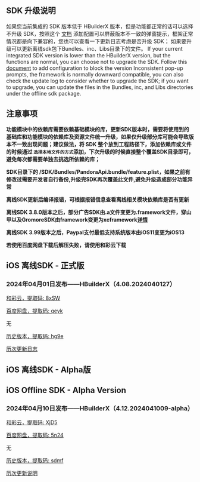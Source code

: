 ## SDK 升级说明
如果您当前集成的 SDK 版本低于 HBuilderX 版本，但是功能都正常的话可以选择不升级 SDK，按照这个 [文档](https://ask.dcloud.net.cn/article/35627) 添加配置可以屏蔽版本不一致的弹窗提示，框架正常情况都是向下兼容的，您也可以查看一下更新日志考虑是否升级 SDK； 如果要升级可以更新离线sdk包下Bundles、inc、Libs目录下的文件。
If your current integrated SDK version is lower than the HBuilderX version, but the functions are normal, you can choose not to upgrade the SDK. Follow this [document](https://ask.dcloud.net.cn/article/35627) to add configuration to block the version Inconsistent pop-up prompts, the framework is normally downward compatible, you can also check the update log to consider whether to upgrade the SDK; if you want to upgrade, you can update the files in the Bundles, inc, and Libs directories under the offline sdk package.

## 注意事项
**功能模块中的依赖库需要依赖基础模块的库，更新SDK版本时，需要将使用到的基础库和功能模块的依赖库及资源文件统一升级，如果仅升级部分库可能会导致版本不一致出现问题；建议做法，将 SDK 整个放到工程路径下，添加依赖库或文件的时候通过 `选择本地文件的方式`添加，下次升级的时候直接整个覆盖SDK目录即可，避免每次都需要单独去挑选所依赖的库；**

**SDK目录下的 /SDK/Bundles/PandoraApi.bundle/feature.plist，如果之前有修改过需要开发者自行备份,升级完SDK再次覆盖此文件,避免升级造成部分功能异常**

**离线SDK更新后编译报错，可根据报错信息查看离线相关模块依赖库是否有更新**

**离线SDK 3.8.0版本之后，部分广告SDK由.a文件变更为.framework文件，穿山甲以及GromoreSDK由framework变更为xcframework[详情](https://nativesupport.dcloud.net.cn/AppDocs/usemodule/iOSModuleConfig/uniad.html)**

**离线SDK 3.99版本之后，Paypal支付最低支持系统版本由iOS11变更为iOS13**

**若使用百度网盘下载后解压失败，请使用和彩云下载**


## iOS 离线SDK - 正式版

### 2024年04月01日发布——HBuilderX（4.08.2024040127）

[和彩云，提取码: 8xSW](https://caiyun.139.com/m/i?115CooUGbcEOP)

[百度网盘，提取码: qeyk](https://pan.baidu.com/s/1Ds0KRuEXLmSP6bn5UK83zA?pwd=qeyk)

无


[历史版本，提取码: hg9e](https://pan.baidu.com/s/1pEoGF1A_v61DKD1UMD8Ogw?pwd=hg9e)

[历次更新日志](update_history_iOS_release.md)


## iOS 离线SDK - Alpha版
## iOS Offline SDK - Alpha Version

### 2024年04月10日发布——HBuilderX（4.12.2024041009-alpha）

[和彩云，提取码: XjD5](https://caiyun.139.com/m/i?115Cemj5jIBmp)

[百度网盘，提取码: 5n24](https://pan.baidu.com/s/1Pe7k5QfpggHNy8oGK95QbA?pwd=5n24)

无

[历史版本，提取码: sdmf](https://pan.baidu.com/s/1PEN7RYtpxTQb27NMly_JWw?pwd=sdmf)

[历次更新说明](update_history_iOS_alpha.md)
